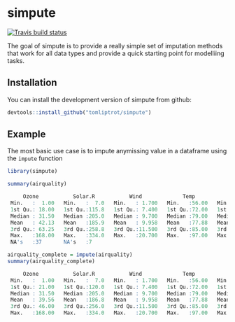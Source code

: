 # simpute

<!-- badges: start -->
[![Travis build status](https://travis-ci.org/tomliptrot/simpute.svg?branch=master)](https://travis-ci.org/tomliptrot/simpute)
<!-- badges: end -->

The goal of simpute is to provide a really simple set of imputation methods that work for all data types and provide a quick starting point for modelliing tasks.

## Installation

You can install the development version of simpute from github:

``` r
devtools::install_github("tomliptrot/simpute")
```

## Example

The most basic use case is to impute anymissing value in a dataframe using the `impute` function

``` r
library(simpute)

summary(airquality)

     Ozone           Solar.R           Wind             Temp           Month            Day      
 Min.   :  1.00   Min.   :  7.0   Min.   : 1.700   Min.   :56.00   Min.   :5.000   Min.   : 1.0  
 1st Qu.: 18.00   1st Qu.:115.8   1st Qu.: 7.400   1st Qu.:72.00   1st Qu.:6.000   1st Qu.: 8.0  
 Median : 31.50   Median :205.0   Median : 9.700   Median :79.00   Median :7.000   Median :16.0  
 Mean   : 42.13   Mean   :185.9   Mean   : 9.958   Mean   :77.88   Mean   :6.993   Mean   :15.8  
 3rd Qu.: 63.25   3rd Qu.:258.8   3rd Qu.:11.500   3rd Qu.:85.00   3rd Qu.:8.000   3rd Qu.:23.0  
 Max.   :168.00   Max.   :334.0   Max.   :20.700   Max.   :97.00   Max.   :9.000   Max.   :31.0  
 NA's   :37       NA's   :7                                                                      

airquality_complete = impute(airquality)
summary(airquality_complete)

     Ozone           Solar.R           Wind             Temp           Month            Day      
 Min.   :  1.00   Min.   :  7.0   Min.   : 1.700   Min.   :56.00   Min.   :5.000   Min.   : 1.0  
 1st Qu.: 21.00   1st Qu.:120.0   1st Qu.: 7.400   1st Qu.:72.00   1st Qu.:6.000   1st Qu.: 8.0  
 Median : 31.50   Median :205.0   Median : 9.700   Median :79.00   Median :7.000   Median :16.0  
 Mean   : 39.56   Mean   :186.8   Mean   : 9.958   Mean   :77.88   Mean   :6.993   Mean   :15.8  
 3rd Qu.: 46.00   3rd Qu.:256.0   3rd Qu.:11.500   3rd Qu.:85.00   3rd Qu.:8.000   3rd Qu.:23.0  
 Max.   :168.00   Max.   :334.0   Max.   :20.700   Max.   :97.00   Max.   :9.000   Max.   :31.0  
```

